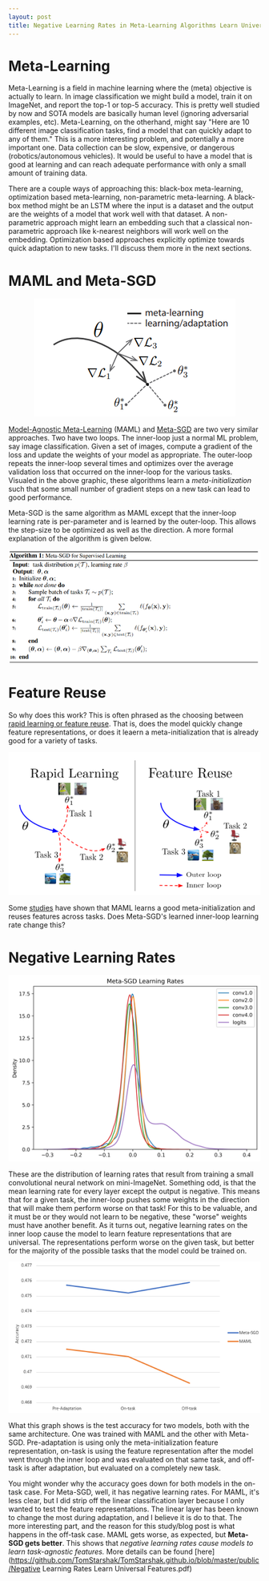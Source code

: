 ```yaml
---
layout: post
title: Negative Learning Rates in Meta-Learning Algorithms Learn Universal Features
---
```


# Meta-Learning

Meta-Learning is a field in machine learning where the (meta) objective is actually to learn. In image classification we might build a model, train it on ImageNet, and report the top-1 or top-5 accuracy. This is pretty well studied by now and SOTA models are basically human level (ignoring adversarial examples, etc). Meta-Learning, on the otherhand, might say "Here are 10 different image classification tasks, find a model that can quickly adapt to any of them." This is a more interesting problem, and potentially a more important one. Data collection can be slow, expensive, or dangerous (robotics/autonomous vehicles). It would be useful to have a model that is good at learning and can reach adequate performance with only a small amount of training data.

There are a couple ways of approaching this: black-box meta-learning, optimization based meta-learning, non-parametric meta-learning. A black-box method might be an LSTM where the input is a dataset and the output are the weights of a model that work well with that dataset. A non-parametric approach might learn an embedding such that a classical non-parametric approach like k-nearest neighbors will work well on the embedding. Optimization based approaches explicitly optimize towards quick adaptation to new tasks. I'll discuss them more in the next sections.


# MAML and Meta-SGD

<center><img src='/public/maml.png'></center>

[Model-Agnostic Meta-Learning](https://arxiv.org/abs/1703.03400) (MAML) and [Meta-SGD](https://arxiv.org/abs/1707.09835) are two very similar approaches. Two have two loops. The inner-loop just a normal ML problem, say image classification. Given a set of images, compute a gradient of the loss and update the weights of your model as appropriate. The outer-loop repeats the inner-loop several times and optimizes over the average validation loss that occurred on the inner-loop for the various tasks. Visualed in the above graphic, these algorithms learn a *meta-initialization* such that some small number of gradient steps on a new task can lead to good performance.

Meta-SGD is the same algorithm as MAML except that the inner-loop learning rate is per-parameter and is learned by the outer-loop. This allows the step-size to be optimized as well as the direction. A more formal explanation of the algorithm is given below.

<center><img src='/public/meta-sgd-algo.png'></center>

# Feature Reuse

So why does this work? This is often phrased as the choosing between [rapid learning or feature reuse](https://arxiv.org/abs/1909.09157). That is, does the model quickly change feature representations, or does it leaern a meta-initialization that is already good for a variety of tasks.

<center><img src='/public/rapid-or-reuse.png'></center>

Some [studies](https://arxiv.org/pdf/2002.06753) have shown that MAML learns a good meta-initialization and reuses features across tasks. Does Meta-SGD's learned inner-loop learning rate change this?


# Negative Learning Rates

<center><img src='/public/meta-sgd-learning-rates.png'></center>

These are the distribution of learning rates that result from training a small convolutional neural network on mini-ImageNet. Something odd, is that the mean learning rate for every layer except the output is negative. This means that for a given task, the inner-loop pushes some weights in the direction that will make them perform worse on that task! For this to be valuable, and it must be or they would not learn to be negative, these "worse" weights must have another benefit. As it turns out, negative learning rates on the inner loop cause the model to learn feature representations that are universal. The representations perform worse on the given task, but better for the majority of the possible tasks that the model could be trained on.

<center><img src='/public/final-accuracy.png'></center>

What this graph shows is the test accuracy for two models, both with the same architecture. One was trained with MAML and the other with Meta-SGD. Pre-adaptation is using only the meta-initialization feature representation, on-task is using the feature representation after the model went through the inner loop and was evaluated on that same task, and off-task is after adaptation, but evaluated on a completely new task. 

You might wonder why the accuracy goes down for both models in the on-task case. For Meta-SGD, well, it has negative learning rates. For MAML, it's less clear, but I did strip off the linear classification layer because I only wanted to test the feature representations. The linear layer has been known to change the most during adaptation, and I believe it is do to that. The more interesting part, and the reason for this study/blog post is what happens in the off-task case. MAML gets worse, as expected, but **Meta-SGD gets better**. This shows that *negative learning rates cause models to learn task-agnostic features.*  More details can be found [here](https://github.com/TomStarshak/TomStarshak.github.io/blob/master/public/Negative Learning Rates Learn Universal Features.pdf)

